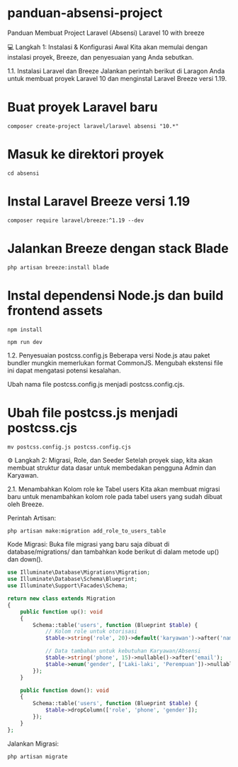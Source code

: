 # panduan-absensi-project
Panduan Membuat Project Laravel (Absensi) Laravel 10 with breeze

💻 Langkah 1: Instalasi & Konfigurasi Awal
Kita akan memulai dengan instalasi proyek, Breeze, dan penyesuaian yang Anda sebutkan.

1.1. Instalasi Laravel dan Breeze
Jalankan perintah berikut di Laragon Anda untuk membuat proyek Laravel 10 dan menginstal Laravel Breeze versi 1.19.

# Buat proyek Laravel baru
```
composer create-project laravel/laravel absensi "10.*"
```
# Masuk ke direktori proyek
```
cd absensi
```
# Instal Laravel Breeze versi 1.19
```
composer require laravel/breeze:^1.19 --dev
```
# Jalankan Breeze dengan stack Blade
```
php artisan breeze:install blade
```
# Instal dependensi Node.js dan build frontend assets
```
npm install
```
```
npm run dev
```
1.2. Penyesuaian postcss.config.js
Beberapa versi Node.js atau paket bundler mungkin memerlukan format CommonJS. Mengubah ekstensi file ini dapat mengatasi potensi kesalahan.

Ubah nama file postcss.config.js menjadi postcss.config.cjs.
# Ubah file postcss.js menjadi postcss.cjs
```
mv postcss.config.js postcss.config.cjs 
```

⚙️ Langkah 2: Migrasi, Role, dan Seeder
Setelah proyek siap, kita akan membuat struktur data dasar untuk membedakan pengguna Admin dan Karyawan.

2.1. Menambahkan Kolom role ke Tabel users
Kita akan membuat migrasi baru untuk menambahkan kolom role pada tabel users yang sudah dibuat oleh Breeze.

Perintah Artisan:

```Bash
php artisan make:migration add_role_to_users_table
```
Kode Migrasi:
Buka file migrasi yang baru saja dibuat di database/migrations/ dan tambahkan kode berikut di dalam metode up() dan down().

```PHP
use Illuminate\Database\Migrations\Migration;
use Illuminate\Database\Schema\Blueprint;
use Illuminate\Support\Facades\Schema;

return new class extends Migration
{
    public function up(): void
    {
        Schema::table('users', function (Blueprint $table) {
            // Kolom role untuk otorisasi
            $table->string('role', 20)->default('karyawan')->after('name');

            // Data tambahan untuk kebutuhan Karyawan/Absensi
            $table->string('phone', 15)->nullable()->after('email');
            $table->enum('gender', ['Laki-laki', 'Perempuan'])->nullable()->after('phone');
        });
    }

    public function down(): void
    {
        Schema::table('users', function (Blueprint $table) {
            $table->dropColumn(['role', 'phone', 'gender']);
        });
    }
};
```

Jalankan Migrasi:

```Bash
php artisan migrate
```
